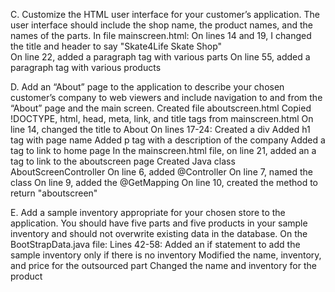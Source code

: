 C.  Customize the HTML user interface for your customer’s application. The user interface should include the shop name, 
    the product names, and the names of the parts. 
    In file mainscreen.html:
        On lines 14 and 19, I changed the title and header to say "Skate4Life Skate Shop"   
        On line 22, added a paragraph tag with various parts
        On line 55, added a paragraph tag with various products

D. Add an “About” page to the application to describe your chosen customer’s company to web viewers and include 
    navigation to and from the “About” page and the main screen.
    Created file aboutscreen.html
    Copied !DOCTYPE, html, head, meta, link, and title tags from mainscreen.html
        On line 14, changed the title to About
        On lines 17-24: 
            Created a div
            Added h1 tag with page name
            Added p tag with a description of the company
            Added a tag to link to home page
    In the mainscreen.html file, on line 21, added an a tag to link to the aboutscreen page
    Created Java class AboutScreenController
        On line 6, added @Controller
        On line 7, named the class
        On line 9, added the @GetMapping
        On line 10, created the method to return "aboutscreen"

E.  Add a sample inventory appropriate for your chosen store to the application. You should have five parts and five 
        products in your sample inventory and should not overwrite existing data in the database.
        On the BootStrapData.java file: 
            Lines 42-58: 
            Added an if statement to add the sample inventory only if there is no inventory
            Modified the name, inventory, and price for the outsourced part
            Changed the name and inventory for the product

            